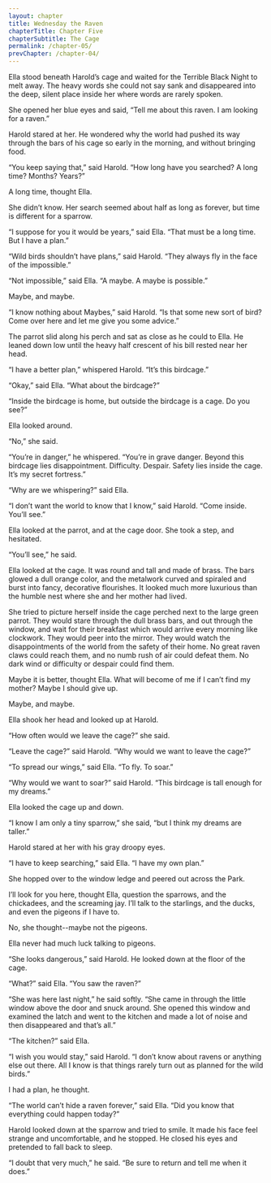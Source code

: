 ```yaml
---
layout: chapter
title: Wednesday the Raven
chapterTitle: Chapter Five
chapterSubtitle: The Cage
permalink: /chapter-05/
prevChapter: /chapter-04/
---
```


Ella stood beneath Harold’s cage and waited for the Terrible Black Night to melt away. The heavy words she could not say sank and disappeared into the deep, silent place inside her where words are rarely spoken.

She opened her blue eyes and said, “Tell me about this raven. I am looking for a raven.”

Harold stared at her. He wondered why the world had pushed its way through the bars of his cage so early in the morning, and without bringing food.

“You keep saying that,” said Harold. “How long have you searched? A long time? Months? Years?”

A long time, thought Ella.

She didn’t know. Her search seemed about half as long as forever, but time is different for a sparrow.

“I suppose for you it would be years,” said Ella. “That must be a long time. But I have a plan.”

“Wild birds shouldn’t have plans,” said Harold. “They always fly in the face of the impossible.”

“Not impossible,” said Ella. “A maybe. A maybe is possible.”

Maybe, and maybe.

“I know nothing about Maybes,” said Harold. “Is that some new sort of bird? Come over here and let me give you some advice.”

The parrot slid along his perch and sat as close as he could to Ella. He leaned down low until the heavy half crescent of his bill rested near her head.

“I have a better plan,” whispered Harold. “It’s this birdcage.”

“Okay,” said Ella. “What about the birdcage?”

“Inside the birdcage is home, but outside the birdcage is a cage. Do you see?”

Ella looked around.

“No,” she said.

“You’re in danger,” he whispered. “You’re in grave danger. Beyond this birdcage lies disappointment. Difficulty. Despair. Safety lies inside the cage. It’s my secret fortress.”

“Why are we whispering?” said Ella.

“I don’t want the world to know that I know,” said Harold. “Come inside. You’ll see.”

Ella looked at the parrot, and at the cage door. She took a step, and hesitated.

“You’ll see,” he said.

Ella looked at the cage. It was round and tall and made of brass. The bars glowed a dull orange color, and the metalwork curved and spiraled and burst into fancy, decorative flourishes. It looked much more luxurious than the humble nest where she and her mother had lived.

She tried to picture herself inside the cage perched next to the large green parrot. They would stare through the dull brass bars, and out through the window, and wait for their breakfast which would arrive every morning like clockwork. They would peer into the mirror. They would watch the disappointments of the world from the safety of their home. No great raven claws could reach them, and no numb rush of air could defeat them. No dark wind or difficulty or despair could find them.

Maybe it is better, thought Ella. What will become of me if I can’t find my mother? Maybe I should give up.

Maybe, and maybe.

Ella shook her head and looked up at Harold.

“How often would we leave the cage?” she said.

“Leave the cage?” said Harold. “Why would we want to leave the cage?”

“To spread our wings,” said Ella. “To fly. To soar.”

“Why would we want to soar?” said Harold. “This birdcage is tall enough for my dreams.”

Ella looked the cage up and down.

“I know I am only a tiny sparrow,” she said, “but I think my dreams are taller.”

Harold stared at her with his gray droopy eyes.

“I have to keep searching,” said Ella. “I have my own plan.”

She hopped over to the window ledge and peered out across the Park.

I’ll look for you here, thought Ella, question the sparrows, and the chickadees, and the screaming jay. I’ll talk to the starlings, and the ducks, and even the pigeons if I have to.

No, she thought--maybe not the pigeons.

Ella never had much luck talking to pigeons.

“She looks dangerous,” said Harold. He looked down at the floor of the cage.

“What?” said Ella. “You saw the raven?”

“She was here last night,” he said softly. “She came in through the little window above the door and snuck around. She opened this window and examined the latch and went to the kitchen and made a lot of noise and then disappeared and that’s all.”

“The kitchen?” said Ella.

“I wish you would stay,” said Harold. “I don’t know about ravens or anything else out there. All I know is that things rarely turn out as planned for the wild birds.”

I had a plan, he thought.

“The world can’t hide a raven forever,” said Ella. “Did you know that everything could happen today?”

Harold looked down at the sparrow and tried to smile. It made his face feel strange and uncomfortable, and he stopped. He closed his eyes and pretended to fall back to sleep.

“I doubt that very much,” he said. “Be sure to return and tell me when it does.”
